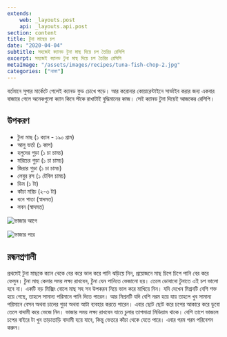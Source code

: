 ```yaml
---
extends:
    web: _layouts.post
    api: _layouts.api.post
section: content
title: টুনা মাছের চপ
date: "2020-04-04"
subtitle: সহজেই ক্যানড টুনা মাছ দিয়ে চপ তৈরির রেসিপি
excerpt: সহজেই ক্যানড টুনা মাছ দিয়ে চপ তৈরির রেসিপি
metaImage: "/assets/images/recipes/tuna-fish-chop-2.jpg"
categories: ["নাস্তা"]
---
```


বর্তমানে সুপার মার্কেটে গেলেই ক্যানড ফুড চোখে পড়ে। আর করোনার কোয়ারেন্টাইনে সার্ভাইব করার জন্য একবার
বাজারে গেলে অনেকগুলো ক্যান কিনে স্টকে রাখাটাই বুদ্ধিমানের কাজ। সেই ক্যানড টুনা দিয়েই আজকের রেসিপি।

## উপকরণ

- টুনা মাছ (১ ক্যান - ১৯০ গ্রাম)
- আলু ভর্তা (১ কাপ)
- হলুদের গুড়া (১ চা চামচ)
- মরিচের গুড়া (১ চা চামচ)
- জিরার গুড়া (১ চা চামচ)
- লেবুর রস (১ টেবিল চামচ)
- ডিম (১ টা)
- কাঁচা মরিচ (২-৩ টা)
- ধনে পাতা (স্বাদমত)
- লবন (স্বাদমত)

![ভাজার আগে](/assets/images/recipes/tuna-fish-chop-1.jpg)

![ভাজার পরে](/assets/images/recipes/tuna-fish-chop-2.jpg)

## রন্ধনপ্রণালী

প্রথমেই টুনা মাছকে ক্যান থেকে বের করে ভাল করে পানি ঝড়িয়ে নিন, প্রয়োজনে মাছ চিপে চিপে পানি বের করে
ফেলুন। টুনা মাছ কেনার সময় লক্ষ্য রাখবেন, টুনা যেন পানিতে ভেজানো হয়। তেলে ডোবানো টুনাতে এই চপ ভালো
হবে না। একটি বড় মিক্সিং বোলে মাছ সহ সব উপকরন নিয়ে ভাল করে মাখিয়ে নিন। যদি দেখেন মিশ্রনটি বেশি
শক্ত হয়ে গেছে, তাহলে সামান্য পরিমানে পানি দিতে পারেন। আর মিশ্রনটি যদি বেশি নরম হয়ে যায় তাহলে খুব
সামান্য পরিমানে বেসন অথবা চালের গুড়া অথবা আটা ব্যবহার করতে পারেন। এবার ছোট ছোট করে চপের আকারে
করে ডুবো তেলে বাদামী করে ভেজে নিন। ভাজার সময় লক্ষ্য রাখবেন যাতে চুলার তাপমাত্রা মিডিয়াম থাকে। বেশি
তাপে ভাজলে চপের বাইরে টা খুব তাড়াতাড়ি বাদামী হয়ে যাবে, কিন্তু ভেতরে কাঁচা থেকে যেতে পারে। এবার গরম গরম
পরিবেশন করুন।

